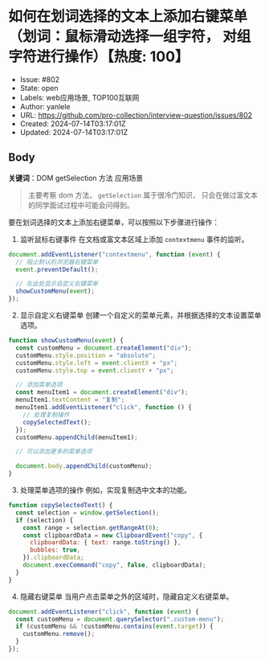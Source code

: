 # 如何在划词选择的文本上添加右键菜单（划词：鼠标滑动选择一组字符， 对组字符进行操作）【热度: 100】

- Issue: #802
- State: open
- Labels: web应用场景, TOP100互联网
- Author: yanlele
- URL: https://github.com/pro-collection/interview-question/issues/802
- Created: 2024-07-14T03:17:01Z
- Updated: 2024-07-14T03:17:01Z

## Body

**关键词**：DOM getSelection 方法 应用场景

> 主要考察 dom 方法， `getSelection`
> 属于很冷门知识， 只会在做过富文本的同学面试过程中可能会问得到。

要在划词选择的文本上添加右键菜单，可以按照以下步骤进行操作：

1. 监听鼠标右键事件
   在文档或富文本区域上添加 `contextmenu` 事件的监听。

```javascript
document.addEventListener("contextmenu", function (event) {
  // 阻止默认的浏览器右键菜单
  event.preventDefault();

  // 在此处显示自定义右键菜单
  showCustomMenu(event);
});
```

2. 显示自定义右键菜单
   创建一个自定义的菜单元素，并根据选择的文本设置菜单选项。

```javascript
function showCustomMenu(event) {
  const customMenu = document.createElement("div");
  customMenu.style.position = "absolute";
  customMenu.style.left = event.clientX + "px";
  customMenu.style.top = event.clientY + "px";

  // 添加菜单选项
  const menuItem1 = document.createElement("div");
  menuItem1.textContent = "复制";
  menuItem1.addEventListener("click", function () {
    // 处理复制操作
    copySelectedText();
  });
  customMenu.appendChild(menuItem1);

  // 可以添加更多的菜单选项

  document.body.appendChild(customMenu);
}
```

3. 处理菜单选项的操作
   例如，实现复制选中文本的功能。

```javascript
function copySelectedText() {
  const selection = window.getSelection();
  if (selection) {
    const range = selection.getRangeAt(0);
    const clipboardData = new ClipboardEvent("copy", {
      clipboardData: { text: range.toString() },
      bubbles: true,
    }).clipboardData;
    document.execCommand("copy", false, clipboardData);
  }
}
```

4. 隐藏右键菜单
   当用户点击菜单之外的区域时，隐藏自定义右键菜单。

```javascript
document.addEventListener("click", function (event) {
  const customMenu = document.querySelector(".custom-menu");
  if (customMenu && !customMenu.contains(event.target)) {
    customMenu.remove();
  }
});
```

